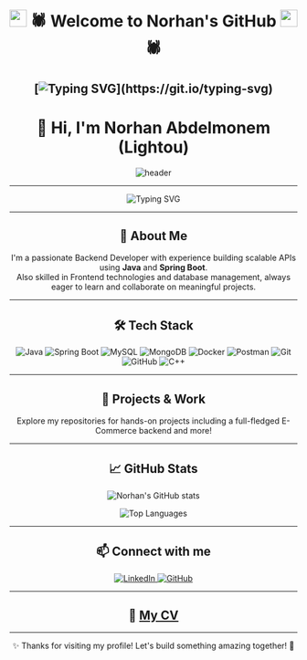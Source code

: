 <div align="center">
  
# <img src="https://raw.githubusercontent.com/MartinHeinz/MartinHeinz/master/wave.gif" width="30px"> 🕷 Welcome to Norhan's GitHub <img src="https://raw.githubusercontent.com/MartinHeinz/MartinHeinz/master/wave.gif" width="30px">🕷

[![Typing SVG](https://readme-typing-svg.demolab.com?font=Fira+Code&weight=600&size=22&pause=1000&width=435&lines=I'm+Norhan+Abdelmonem;Backend+Developer;I%E2%80%99m+currently+learning+Spring+Boot;)](https://git.io/typing-svg)
---

# 👋 Hi, I'm Norhan Abdelmonem (Lightou)

![header](https://media.giphy.com/media/LmNwrBhejkK9EFP504/giphy.gif)

---

![Typing SVG](https://readme-typing-svg.herokuapp.com?font=Fira+Code&size=28&duration=3000&pause=700&color=5A88CA&center=true&vCenter=true&width=450&lines=Backend+Developer;Java+Enthusiast;Problem+Solver)

---

## 🚀 About Me
I'm a passionate Backend Developer with experience building scalable APIs using **Java** and **Spring Boot**.  
Also skilled in Frontend technologies and database management, always eager to learn and collaborate on meaningful projects.

---

## 🛠️ Tech Stack

<p align="center">
  <img alt="Java" src="https://img.shields.io/badge/Java-ED8B00?style=for-the-badge&logo=java&logoColor=white" />
  <img alt="Spring Boot" src="https://img.shields.io/badge/Spring_Boot-6DB33F?style=for-the-badge&logo=spring&logoColor=white" />
  <img alt="MySQL" src="https://img.shields.io/badge/MySQL-4479A1?style=for-the-badge&logo=mysql&logoColor=white" />
  <img alt="MongoDB" src="https://img.shields.io/badge/MongoDB-47A248?style=for-the-badge&logo=mongodb&logoColor=white" />
  <img alt="Docker" src="https://img.shields.io/badge/Docker-2496ED?style=for-the-badge&logo=docker&logoColor=white" />
  <img alt="Postman" src="https://img.shields.io/badge/Postman-FF6C37?style=for-the-badge&logo=postman&logoColor=white" />
  <img alt="Git" src="https://img.shields.io/badge/Git-F05032?style=for-the-badge&logo=git&logoColor=white" />
  <img alt="GitHub" src="https://img.shields.io/badge/GitHub-181717?style=for-the-badge&logo=github&logoColor=white" />
  <img alt="C++" src="https://img.shields.io/badge/C++-00599C?style=for-the-badge&logo=c%2B%2B&logoColor=white" />
</p>

---

## 📂 Projects & Work  
Explore my repositories for hands-on projects including a full-fledged E-Commerce backend and more!

---

## 📈 GitHub Stats

<p align="center">
  <img src="https://github-readme-stats.vercel.app/api?username=NorhanAbdelmonem&show_icons=true&theme=radical" alt="Norhan's GitHub stats" />
</p>

<p align="center">
  <img src="https://github-readme-stats.vercel.app/api/top-langs/?username=NorhanAbdelmonem&layout=compact&theme=radical" alt="Top Languages" />
</p>

---

## 📫 Connect with me  

<p align="center">
  <a href="https://www.linkedin.com/in/norhan-elkholy-001b99260/" target="_blank">
    <img alt="LinkedIn" src="https://img.shields.io/badge/-LinkedIn-blue?logo=linkedin&style=for-the-badge" />
  </a>
  <a href="https://github.com/NorhanAbdelmonem" target="_blank">
    <img alt="GitHub" src="https://img.shields.io/badge/-GitHub-black?logo=github&style=for-the-badge" />
  </a>
</p>

---

## 📄 [My CV](https://drive.google.com/drive/folders/1FAVPCRuJoznJwIfu_LNrn1m5vM4tDear)

---

✨ Thanks for visiting my profile! Let's build something amazing together! 🚀

